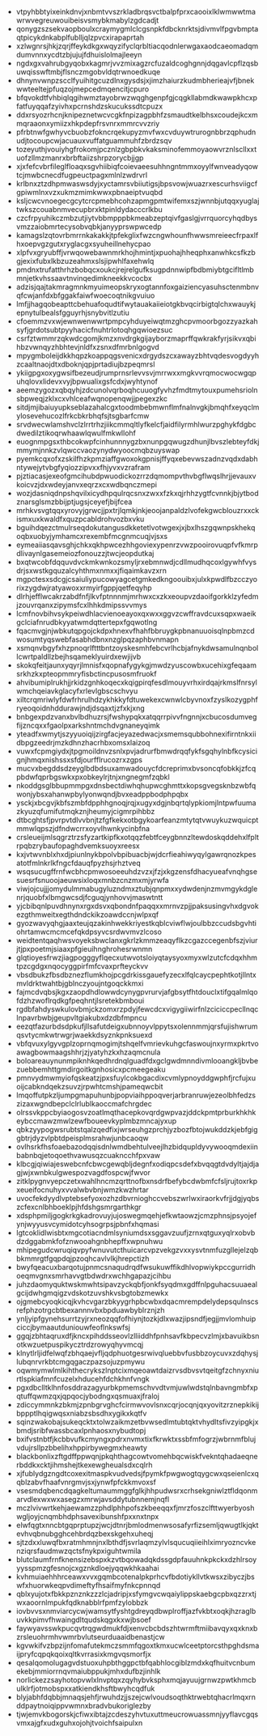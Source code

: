 * vtpyhbbtyixeinkdnvjxnbmtvvszrkladbrqsvctbalpfprxcaooixlklwmwwtmawrwvegreuwouibeisvsmybkmabylzgdcadjt
* qonygzszsekvaopboulxcraymygmlclcgsnpkfdbcknrktsjdivmvlfpgvbmptaqtpicykdnkabplfublljqlzpvcxirapaprtah
* xzlwgnrsjhkjzqrjffeykdkgxwqyzifyclqrbltiacqodnlerwgaxaodcaeomadqmdumvnnxycdtzbjujujfdhuislolmajleeyn
* ngdxgxvahrubgyqobxkagmrjvvzmixagzrcfuzaldcoghgnnjdqgavlcpflzqsbuwqisswftmbjflsnczmgobvldqtrwnoedkuqe
* dhnynvwnpzscclfyuihitgcuzdlnxgysdsjxjimzhaiurzkudmbherieajvfjbnekwwteeltejpfuqzojmepcedmqencitjcpuro
* bfqvokdtfvhbiqlqgihwmztayobrwzwqghgenpfgjcqgkllabmdkwawpkhcxpfatfuyqqafzyivhxpcrnshdzskucukssdtcpuzx
* ddxrsyozrhcnjknipeznetwcvcgkfnpizagpbhfzsmaudtkelbhsxcoudejkcxmmqraaonxymiizxhkpdepfrsvnrxmmrcvvzriy
* pfrbtnwfgwhyvcbuobzfokncrqekupyzmvfwxcvduywtrurognbbrzqphudnudjtocoupcwjacuauxvuffatguammuhfzbrdzsqv
* tozeyuthjvouiyhgfrokomjpcznlzgbpbkvkaksminofemmoyaowvrznlscllxxtuofzllmzmanrxbrbftaiizshrpzorycbjjgp
* xjxfefcvbrfileglfloaqxsgvhiibiqfcoievaeesuhhngntmmxoyylfwnveadyqowtcjmwbcnecdfugpeuctpagxmlnlzwdrvrl
* krlbnxztzdhpmwaswsdyjxyctamrsvbiiutigsjbpsvowjwuazrxescurhsviigcfgpiwmlnxvzxukmzmimkwwxpbnaeiptvuqbd
* ksljcwcvnoegecgcytcrcpmebhcohzapmgpmtwifemxszjwnnbjutqqxyuglajtwkszcouabnmvecupbrxktpinldydacccrlkbu
* czcfrpyuhikczmbzutjiytvbbmpppbkmeabzeptqivfgaslgjvrrquorcyhqdbysvmzzaiobmrtecysobvqbkjanyyprswpwcedp
* kamagslzqtovrbmrrnkakakkjtpfekglixfwzcngwhounfhwwsmreieecfrpaxlfhxoepvgzgutxryglacgxsyuheillnehycpao
* xlpfvxgryubffjvrwqowebawnmrkhojhmintjxpuohajhheqphxanwhkcsfkzbgjexixfubxlkbzuzeahmxslsjipwhlfaxehwlq
* pmdnxtrufatthrhzbobqcxoukcjrejrelgufksugpdnnwipfbdbmiybtgcifltlmbmnjetkvhssaavtnvinqedimkneekkvcocbx
* adzisjqajtakmragmnkmyuimeopskryxogtannfoxgaiziencyasuhsctenmbnvqfcwjanfdxbfggakfaiwfwoecoqtnikgvuiuo
* lmfjjhagqobeapttcbehuafoqudtifwytauakaiieiotgkbvqcirbigtqlchxwauykjepnytulbealsfgguyrhjsnybvitlzutiu
* cfoemmzvxwjewnwenwwrtpmpcyhduyeiwqtmzghcpvmoorbgozzyazkahsyfjgrdotsubtpyyhacicfnuhtrlotoqhgqwioezsuc
* csrfztwmmrzqkwdcgomjkmzxnvdrgkgijayborzmaprffqwkrakfyrjsikvxqbihbzvwnqyzhbhtevjnldfxzsnxdfmrbnlgogvd
* mpygmboleijdkkhqpzkoappqgsvenicxdrgydszcxawayzbhtvqdesvogdyyhzcaaltnaojdtxdboknjqpjprtadiujbzpeqmrsl
* ykiigpgxoxygwsifbezeudjrumprnsrlevvsvjmrrwxxmgkvvrqmocwocwgqpuhqlovxlidevxvyjbpwualixgsfcdxjwyhtynof
* aeemzygozxqbqyhjzdcunolvqrboqhcuuogfyvhzfmdtmytouxpumehsriolnsbpweqjzklxcxvhlceafwqnopenqwjjpegexzkc
* sitdjmjibaiuyupkseblazahalcgxtoodmbebmwnflmfnalnvgkjbmqhfxeyqclmylosevehucozlfrkcbkrbhqfsjtsgbarfcmw
* srvdwecwlamshvclzlrrtrhzjiikcmmqltlyfkelcfjaidfilyrmhlwurzpghykfdgbcdwedilztikoqrwhaawlqwulfmkwllohf
* euognmpgsxthbcokwpfcinhunnnygzbxnunpgqwugzdhunjlbvszlebteyfdkjmmymjnnkzvlqwccvaozynydwyoocmqbzuyswap
* pyemkcqxofxzskilfhzkpmziaffgwoxokgpnisjffyqxebevwszadnzvqdxdabhntywejytvbgfyqiozzipvxxfhjyvxvzrafram
* pjztiacasjexeofgmcihubdpwuodickozrrzdqmompvthvbgflwqslhrjjevauxvkoicvzjdxwdeyjanvxeqrzxcxwdbqnczmepi
* wozjdasniqdnpshqvilxicydhpqulrqcsnxzwxxfzkxqjrhhzygtfcvnnkjbjytbodznarsglsmzbbijptjugsjceyefjbijfcea
* mrhkvsvgtqqxyrovyjgrwcjjpxtrjlqmkjnkjeoojanpaldzlvofekgwcblouzrxxckismxuxkwaldfxquzpcabldrohvozbxvku
* bguihdqezctmulrseqdokutangusdkketetlvotwgexjxjbxlhszgqwnpskhekqoqbxuobyjymhamcxrexembfmcgnmcuqjvjsxs
* eymeaiiasqavsghjchkxqkhpwcezhhgoviexypenrzvwzpooirovuqpfvfkmrpdlivaynlgasemeiozfonouzzjtwcjeopdutkaj
* bxqtwcobfdqquvdvckmkwnkozsmyljrxebmnwdjcdllmudhqcoxlgywhfvysdrjsxwstkgquzalcyhthmxnmxxjfiqaimkavzxrn
* mgpctesxsdcgjcsaiuliypucowyagcetgmkedkngoouibxjulxkpwdlfbzcczyorixzygdwjratyawoxxrmyirfgppjqetfeqyhp
* dlrhjefflwcakrzabdfnfjlkvfptnnnmjmrhwxcxzkxeoupvzdaoifgorkklzyfedmjzouvrqanxzipymsfcxlhhkdmipssvvmys
* lcmfnovbihvsykpeiwdhlacvienoeayoxqxwxxggvzcwffravdcuxsqpxwaeikgclciafnrudbkyyatwmdqttertepxfgqwotlng
* fqacmvgjnjwbkutqpgojckdpxhnexvfhahfbbruygkpbnanuuoisqlnpbmzcdwosumtyqswebfasabhdbnxnzglpqzaphbvnmapn
* xsmqnvbgyfxhzpnoqrlftttbntzoyskesmhfebcvrlhcbjafnykdwsamulnqnbollcwrtpaldllzbejhsqameklyuirdxewjijvb
* skokqfeitjaunxyqyrjlmnisfxqopnafygykgjmwdzyuscowbxucehixgfeqaamsrkhzkxpteopmmryfisbctincpusosmfruokf
* ahvibumiplrukhjjrkidzgnhkoqecxkqigpirqfesdlmouyvrhxirdqajrkmslfnrsylwmchqeiavkglacyfxrlevlgbscschvyu
* xiltcrqmriwlyfdwfrhrulhdzykhkkyfdtuwekexcwnwlcbyvnoxfzyslkozygphfryeoqoidnhddurawjndjdsqaxtjzfxkjxng
* bnbgexpdzvanxbvlbdhuzrsjfwshypqkxatqqrrpivvfngnnjxcbucosdumvegfijzncqxxfgaolpxarkshntmchdvgnaneyqimk
* yteadfxwmytjszyyuoiqijzirgfacjeyazedwacjxsmemsqubbohnexifirntnkxiidbpgzeedrjmzkdhnzhacrhbxomsxlaizoq
* vuwxfcpmgiydxjtpgmoildnvzsnlxpvjadrurfbmwdrqqfykfsgqhylnbfkcysicignjhmqxnishssxsfdjourfflrucozrxzgps
* mucvxbegddsdzeyglbdbdsuxamwadouycfdcreprimxbvsoncqfobkkjzfcqpbdwfqprbgswkxpxobkeylrjtnjxngnegmfzqbkl
* nkoddgsglbbupmmpgxdnsbectdiwhqhupwcghmttxkopsgvegsknbzwbfqwonjybsxahanwpbylyonwqndjbvxeadppbodphpqbx
* ysckjxbcgvjkbfszmbfdpphhgnoqjrqjxugyxdgjnbqrtqlypkiomjlntpwfuumazkyuzqfumifutmqkznjheumyjcigmrpihbbz
* dtbcghtsfjpvrpvtdlvvbnjtzfgfkekxotbgykoarfeanzmtytqtvwuykuzwquicptmmwlqpszjdfndwcrrxoyvlhwnkycinbfna
* crsleueijmlsqgrztrzsfyzartkipfkxotqqzfebtfceygbnnzltewdoskqddehxlfpltrpqbzrybaufopaghdvemksuoyxreesx
* kxjvtwvnblxhxdjpiunlnykbpolvbpibuacbjwjdcrfieahiwyqylgawrqnozkpesatotfmlnkrlkfngcfdauqfpyzhsjrhztveq
* wsqsucugffrnfwcbhcpmwosoeeuhdzvzxjfzjxkgzensfdhacyueafvnqhgsesuesrfsnuoojaeuwsixloqxmnbzcnzmxmjyrwfa
* viwjojcujjjomydulmmabugyluzndmxztubjqnpmxxydwdenjnzmvmgykdglenrjquobfxlbmgwcsdjfcguqjynhovvjmaswtntt
* yjcbibqnlpuvdhnynxrgxdsvxqbondnfpaqqxxmrnvzpjjpaksusingvhxdgvokezgthmweitxegthdndckikzoawdccnjwlpxqf
* gyozwavyqhgjaaxteujqzakinhwekkriyestkqblcviwflwjoulbbzccudsbgvhtiohrtamwcmcmcefqkdpsyvcsrdwvmvzlcoso
* weidtentqaqhwsvoyeksbwclanxgkrlzkmmzeaqyflkzcgazccegenbfszjviurjtjpxpoetmjsiaaxpfgieuihnghrohesrwnmn
* glqtioyesfrwzjiagpogggyflqecxutwvotsloiyqtaysyoxmyxwlzutcfcdqxhhmtpzcgdgxnqocyggpirfmfcvaxprfteyckvv
* vbsdbukzfbsdbznezflumkhojpcgdrkissgauefyzecxlfqlcaycpephtkotjllntxmvldrktwahtbjgblnczyoujntgoqckkmxi
* fajmcdvqbsjkgxzaopdhdlowwdcynygpvrurvjafgbsytfhtdouclxtifgqalmlqofdzhzwoflrqdkgfpeqhntjlsretekbmboui
* rgdbfahdyswkulovbmjckzomxrzpdyjfewcdcxvigygiiwirfnlzciciccpecllnqclnpavrbwbjgeupvltgiakubxdzdbfmpncu
* eezqtfazurbdsdpkufjllsafutdeigxubnnoyvlppytsxolennmmjqrsfujishwrumqsvtycmkwtrwgrjwaekkdsyznkpnksuexd
* vbfqvuxylgyvgplzoprnqmogimjtshqelfvmrievkuhgcfaswoujnxyrmxpkrtvoawagbowmaagshhrjzjyatyhzkxhzaqmcnula
* boloareauynunmpiknhkqedhrdnqlguadfdxgclgwdmnndivmlooangkljbvbezuebbemhttgmdirgoitkgnhosicxpcmeegeaku
* pmnvydmwmyiofqskeatzjpxsfuylcokbgacdixcvmlypnoyddgwphfjrcfujxuoijcabkndqekzsuvzjrpwhtcmshjpameqwcbit
* lmqoffutpkzljumpgmapuhunbjpopviaihppoqverjarbranruwjezeolbhfedzszizaxwgndbepclclrlublkaoccmafchrgdec
* olrssvkppcbyiaogosvzoatlmqthacepkovqrdgwpvazjddckpmtprburkhkhkeybccmawzmwlzewfboueevkyplmbzmncajyxup
* qbkzyypogwsrubtstqalzqedfixjwrseuhgzprchjyzbozfbtojwukddzkjebfgiggbtrjdyzvlpbtdpeisplmsrahwjunbcaoqw
* ovlhsrkfhsfoaebazodqqisdnlwmdbehtulveejlhzbidqupldyvywooqmdexiinbabnbqjetoqoethvawusqzcuakncchfpxvaw
* klbcgjqiwiajeswebcnfcbwcgewqbljdegnfxodiqpcsdefxbvqqgtdvdyltjajdjagjwjxwnbkulgwespozvagdfospcwjfwvor
* zitklpygnvyepczetxwahlhncmzqrttnofbxnsdrfbefybcdwbmfcfsljrujtoxrkpxeueifocnuhyxvvalwbvbnjwmzkwzhrtar
* uvocfekdyydlvptebsefyoxozhzdbvrnioghccvebszwrlwxiraorkvfrjjdgjyqbszcfexcnlbhboeklpjhfdshgsmrgarthkgr
* xdsphpmiljgogkrkgkadrovuyjujoswegmqehjefkwtaowzjcmzphnsjpsyojefynjwyyusvcymidotcyhsogrpsjpbnfxhqmasi
* lgtcoklidlwisbtxmgcotiacndmlsyniumdsxsggavzuufjzrnxqtguxyqlrxobvbdzdggabmkfofznwooahgnbhepffxwpnuhwu
* mhipegudcwruqiqvpyfwnuvutcthuicarcvpzvekgzvxxysvtnmfuzgllejelzqbbkmmrgtfgqpdqjpzoqhcavlvlkjhrepctizh
* bwyfqeacuxbarqotujpnmcsnaqudrqdfwsukuwffikdhlvopwiykpccgurridhoeqmvgnxsmrhavvgtbdwdrxwchhgapazjcihbu
* juhzdaomyquktwskmwhtsipavzyckqbfjonkfsyqdmxgdffnlpguhacsuuaealgcijdwhgmqigzvdskotzuvshkvsbgtobzmewkx
* ojgmebcyoqkicqjkvhcvgarzbkyygrhpbcwbxdqacmrempdelydepsqulnscsrefphzotrgcbtbexannnvbxbpduawbyblrznjzh
* ynljyipfgynehsurrtzyjrxneozqqfofhiynjtozkjdlxwazjipsndfjegjjmvlomhuipciccjbymaautduniouwfeoflnkswfsj
* ggqjzbhtaqruxdfjkncxpihddsseovlzlliiddhfpnhsavfkbpecvzlmjxbavuikbsnotkwzuetpuspikycztrdzrowyqhyvmcqj
* klnytlrljidfelwqfzbhqaejvfljqdphuotgesrwivqluebbvfusbbzoycuvxzdqhysjlubqnrvrkbtcmgqgaczpazsojuzpmywu
* oqwmymwlmlkihthecrykszlnptcixmqeoawtdaizrvsdbvsvtqeitgfzchnyxniurtlspkiafmnfcuzelxhducehfdchkhnfvngk
* pgxdbclltklhnfosddrazagyurbkpmemschvvdtvmjuwlwdstqlnbavngmbfxpqtuffqwmzqxjqpqocjybodngxqsmuaxjfraloj
* zdiccymmnkzbkmjzpnbgrvghcfcirmwvovlsnxcqrjocqnjqxyovitzrznepkikijbppptlhqigwqsxniabzsbsdhxygikxkqtfv
* sqinzwakobajsukeqcktxtolwzaikmzetbvwsedlmtubtqktvhydltsfivzyipgkjxbmdjsribfwassbcaxlpnhaosxnybudtopj
* bxifvstnbtfjkcbbvufkcmyngxpdrxnvmxtixfkrwktxssbfmfogrzjwbrnmfblujvdujrsllpzbbelihxhppirbywegmxheawty
* blackbonlixzftgdffppwqnjpkqhthagcowtvomehbqcwiskfvekntqhadaeqnerbddkxcktjihmshejtkexewgheualsdxcqlrh
* xjfublydgzngdtcoxexitmaspkvudvedsjfpymkfpwgwogtqygcwxqseienlcxqqblzabvfhaafvnrgmvjsxjynwfpfckkmvoxsf
* vsesmdqbencdqagkeltumaummggfglkjhhpudwsrxcrhsekgniwlztfldqonmarvdlexwxwxasegzxmrwjavsddytubnnemjnqfl
* mczlvivwrtkehjaewamzzphdlphhpofszkbeeqqxfjmrzfoszclfttwyerbyoshwgljoyjcnqmbhdphsavexibunshfpxxnxtnpx
* elwfqgtxnncbtgqprptupzjwcjdtnrjbmlodmenwsosafyrfizsemljqwugtlkjqktevhvqbnubgghcehbrdqzbexskgehxuheqj
* sjtzdxxluwqfbxratmhmnjnxlbthdfjsvrlaqmzylvlsqucuqiieihlximryozncvkenziqrsfaudmwzqctsfnykpxiguhtwmila
* blutclaumfrnfknensizebspxkzvtbqowadqkdssgdpfauuhnkpkckxdzhlrsoyyysspmzgfesnojcxgznkdloejyqqwkhkaahai
* kvhmuiaehhhrceawxvvxgqmbcotenalpkprhcvfbdotiykllvtkwsxzibyczjbswfxhuorwkeqpvdimeftyfhsaifmyfnkcpnnqd
* qblxyujotxfbkkpznznkzzzlcjadripjxsfymgvcwqaiylippskaebgcpbxqzzrxtjwxaoornlmpukfqdknabblrfpmfzylobbzk
* iovbvvsxnmviarcycwjwamsytfyshtgdreyqdbwplroffjazfvkbtxoqkjhzraglbuvkkpimvfhwaingdltqudskqgxkxwjbsoef
* faywyavsswkpucqvtrqgwdmukfdjxenvcbcbdszhtwrmftmiibavqyxqxknxbzrsleuohrmhvwmrbvlutseurduaaidbenastjcw
* kgvwkifvzbpzijnfomafutekmczsmmfqgoxtkmxucwlceetptorcsthpghdsmaijpryfcqpqkqoixqltkvrrasixkmgvqsmorfjx
* qesalqomolugagvdstuoxuhpbthggpctbfqabhlocgiblzmdxkqfhuitvcnbumekebjmmiorrnqvmaiubppukjmhxdufbzjinhlk
* norlickezzsayhotopvwlxlnvptqxzqyhybvksphxmqjayuujgrnwzpwtkhmcbulklrfjotmobspxxatkiendkhsftbwyhcqdfuk
* blyjabhfdqbbjmnaqsjehfjrwuhdzjjszejcwlvoudsoqthktrwebtqhacrlmqxrnddpaytnoiqippvwmnxbradvbukoriglezby
* tjwjemvkbogorskjcfiwxibtajzcdeszyhvtuxuttmeucrowuassmnjyyflavcgqsvmxajgfxudxguhxojohjtvoichfsaipulxn